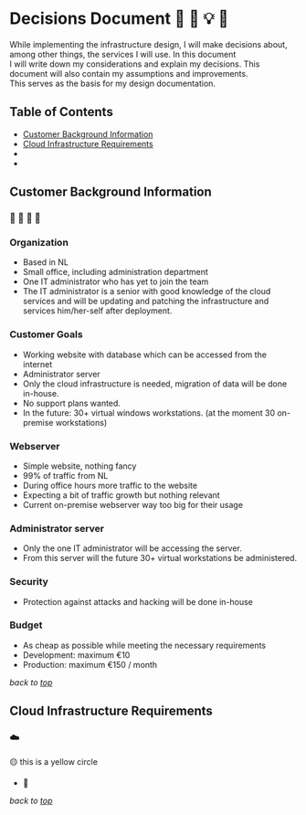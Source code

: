 # <a id="top">Decisions Document</a> 📗 💭 💡 🔨
While implementing the infrastructure design, I will make decisions about, among other things, the services I will use. In this document  
I will write down my considerations and explain my decisions. This document will also contain my assumptions and improvements.  
This serves as the basis for my design documentation. 

## Table of Contents
- [Customer Background Information](#customer-background-information)
- [Cloud Infrastructure Requirements](#cloud-infrastructure-requirements)
- 
- 

## Customer Background Information
### 🏫 🏢 🏦 🏤
### Organization
-	Based in NL
-	Small office, including administration department
-	One IT administrator who has yet to join the team
-	The IT administrator is a senior with good knowledge of the cloud services and will be updating and patching the infrastructure and services him/her-self after deployment.

### Customer Goals
-	Working website with database which can be accessed from the internet
-	Administrator server
-	Only the cloud infrastructure is needed, migration of data will be done in-house.
-	No support plans wanted.
-	In the future: 30+ virtual windows workstations. (at the moment 30 on-premise workstations)

### Webserver
-	Simple website, nothing fancy
-	99% of traffic from NL
-	During office hours more traffic to the website
-	Expecting a bit of traffic growth but nothing relevant
-	Current on-premise webserver way too big for their usage

### Administrator server
-	Only the one IT administrator will be accessing the server.
-	From this server will the future 30+ virtual workstations be administered.

### Security
-	Protection against attacks and hacking will be done in-house

### Budget
-	As cheap as possible while meeting the necessary requirements
-	Development: maximum €10
-	Production: maximum €150 / month

*back to [top](#top)* 

## Cloud Infrastructure Requirements
### ☁️
🟡 this is a yellow circle
- 🔵 

*back to [top](#top)* 